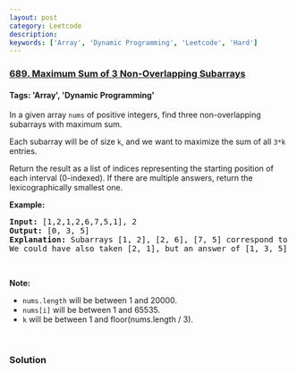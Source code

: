 ```yaml
---
layout: post
category: Leetcode
description: 
keywords: ['Array', 'Dynamic Programming', 'Leetcode', 'Hard']
---
```

### [689. Maximum Sum of 3 Non-Overlapping Subarrays](https://leetcode.com/problems/maximum-sum-of-3-non-overlapping-subarrays)

#### Tags: 'Array', 'Dynamic Programming'

<div class="content__u3I1 question-content__JfgR"><div><p>In a given array <code>nums</code> of positive integers, find three non-overlapping subarrays with maximum sum.</p>
<p>Each subarray will be of size <code>k</code>, and we want to maximize the sum of all <code>3*k</code> entries.</p>
<p>Return the result as a list of indices representing the starting position of each interval (0-indexed). If there are multiple answers, return the lexicographically smallest one.</p>
<p><b>Example:</b></p>
<pre><b>Input:</b> [1,2,1,2,6,7,5,1], 2
<b>Output:</b> [0, 3, 5]
<b>Explanation:</b> Subarrays [1, 2], [2, 6], [7, 5] correspond to the starting indices [0, 3, 5].
We could have also taken [2, 1], but an answer of [1, 3, 5] would be lexicographically larger.
</pre>
<p> </p>
<p><b>Note:</b></p>
<ul>
<li><code>nums.length</code> will be between 1 and 20000.</li>
<li><code>nums[i]</code> will be between 1 and 65535.</li>
<li><code>k</code> will be between 1 and floor(nums.length / 3).</li>
</ul>
<p> </p>
</div></div>

### Solution

